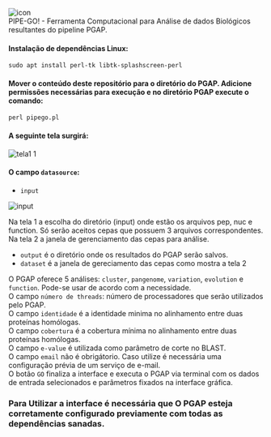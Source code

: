
![icon](https://user-images.githubusercontent.com/790145/113528116-02d3cc80-9596-11eb-8983-ce08e2f9716e.gif)
<br>PIPE-GO! - Ferramenta Computacional para Análise de dados Biológicos resultantes do pipeline PGAP.

#### Instalação de dependências Linux:
```sudo apt install perl-tk libtk-splashscreen-perl```
#### Mover o conteúdo deste repositório para o diretório do PGAP. Adicione permissões necessárias para execução e no diretório PGAP execute o comando: 
```perl pipego.pl```
#### A seguinte tela surgirá:
![tela1 1](https://user-images.githubusercontent.com/790145/113533154-9a8be780-95a3-11eb-94e1-cd6df0de5d4f.png)


#### O campo `datasource`:
* `input`  

![input](https://user-images.githubusercontent.com/790145/113531744-f3598100-959f-11eb-8b25-7a196533e178.png)

Na tela 1 a escolha do diretório (input) onde estão os arquivos pep, nuc e function. Só serão aceitos cepas que possuem 3 arquivos correspondentes.
Na tela 2 a janela de gerenciamento das cepas para análise.

* `output` é o diretório onde os resultados do PGAP serão salvos.
* `dataset` é a janela de gereciamento das cepas como mostra a tela 2

O PGAP oferece 5 análises: `cluster`, `pangenome`, `variation`, `evolution` e `function`. Pode-se usar de acordo com a necessidade.<br>
O campo `número de threads`: número de processadores que serão utilizados pelo PGAP. <br>
O campo `identidade` é a identidade minima no alinhamento entre duas proteínas homólogas.<br>
O campo `cobertura` é a cobertura mínima no alinhamento entre duas proteínas homólogas.<br>
O campo `e-value` é utilizada como parâmetro de corte no BLAST.<br>
O campo `email` não é obrigátorio. Caso utilize é necessária uma configuração prévia de um serviço de e-mail.<br>
O botão `GO` finaliza a interface e executa o PGAP via terminal com os dados de entrada selecionados e parâmetros fixados na interface gráfica.<br>

### Para Utilizar a interface é necessária que O PGAP esteja corretamente configurado previamente com todas as dependências sanadas. 
